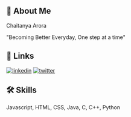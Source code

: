 
## 🚀 About Me
Chaitanya Arora

"Becoming Better Everyday, One step at a time"


## 🔗 Links
[![linkedin](https://img.shields.io/badge/linkedin-0A66C2?style=for-the-badge&logo=linkedin&logoColor=white)](https://www.linkedin.com/in/ichaitanya/)
[![twitter](https://img.shields.io/badge/twitter-1DA1F2?style=for-the-badge&logo=twitter&logoColor=white)](https://x.com/chaitanya21a)


## 🛠 Skills
Javascript, HTML, CSS, Java, C, C++, Python

